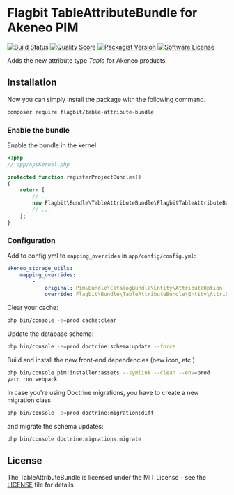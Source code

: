 # Flagbit TableAttributeBundle for Akeneo PIM #

[![Build Status](https://img.shields.io/travis/Flagbit/akeneo-table-attribute-bundle.svg?style=flat-square)](https://github.com/Flagbit/akeneo-table-attribute-bundle)
[![Quality Score](https://img.shields.io/scrutinizer/g/Flagbit/akeneo-table-attribute-bundle.svg?style=flat-square)](https://scrutinizer-ci.com/g/Flagbit/akeneo-table-attribute-bundle)
[![Packagist Version](https://img.shields.io/packagist/v/Flagbit/table-attribute-bundle.svg?style=flat-square)](https://packagist.org/packages/flagbit/table-attribute-bundle)
[![Software License](https://img.shields.io/badge/license-MIT-brightgreen.svg?style=flat-square)](LICENSE)

Adds the new attribute type *Table* for Akeneo products.

## Installation ##

Now you can simply install the package with the following command. 

``` bash
composer require flagbit/table-attribute-bundle
```

### Enable the bundle ###

Enable the bundle in the kernel:

``` php
<?php
// app/AppKernel.php

protected function registerProjectBundles()
{
    return [
        // ...
        new Flagbit\Bundle\TableAttributeBundle\FlagbitTableAttributeBundle(),
        // ...
    ];
}
```

### Configuration ###

Add to config yml to `mapping_overrides` in `app/config/config.yml`:

``` yml
akeneo_storage_utils:
    mapping_overrides:
        -
            original: Pim\Bundle\CatalogBundle\Entity\AttributeOption
            override: Flagbit\Bundle\TableAttributeBundle\Entity\AttributeOption
```

Clear your cache:

``` bash
php bin/console -e=prod cache:clear
```

Update the database schema:

``` bash
php bin/console -e=prod doctrine:schema:update --force
```

Build and install the new front-end dependencies (new icon, etc.)

``` bash
php bin/console pim:installer:assets --symlink --clean --env=prod
yarn run webpack
```

In case you're using Doctrine migrations, you have to create a new migration class

``` bash
php bin/console -e=prod doctrine:migration:diff
```

and migrate the schema updates:

``` bash
php bin/console doctrine:migrations:migrate
```

## License ##

The TableAttributeBundle is licensed under the MIT License - see the [LICENSE](LICENSE) file for details
